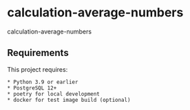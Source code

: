 # calculation-average-numbers
calculation-average-numbers

Requirements
------------

This project requires:

    * Python 3.9 or earlier
    * PostgreSQL 12+
    * poetry for local development
    * docker for test image build (optional)
